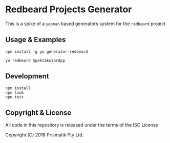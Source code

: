 # Redbeard Projects Generator

This is a spike of a `yeoman` based generators system for the `redbeard` project

## Usage & Examples

```
npm install -g yo generator-redbeard

yo redbeard SpektakularApp
```

## Development

```
npm install
npm link
npm test
```

## Copyright & License

All code in this repository is released under the terms of the ISC License

Copyright (C) 2016 Prismatik Pty Ltd.
